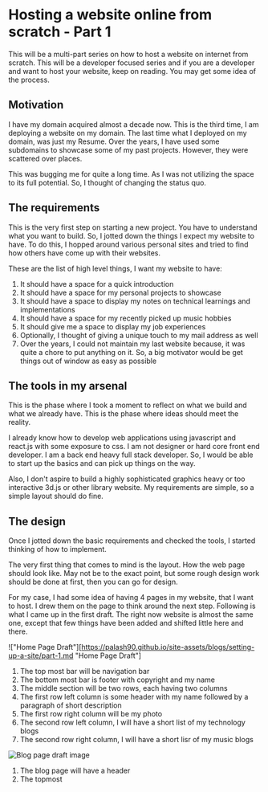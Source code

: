# Hosting a website online from scratch - Part 1
This will be a multi-part series on how to host a website on internet from scratch. This will be a developer focused series and if you are a developer and want to host your website, keep on reading. You may get some idea of the process.

## Motivation
I have my domain acquired almost a decade now. This is the third time, I am deploying a website on my domain. The last time what I deployed on my domain, was just my Resume. Over the years, I have used some subdomains to showcase some of my past projects. However, they were scattered over places.

This was bugging me for quite a long time. As I was not utilizing the space to its full potential. So, I thought of changing the status quo.

## The requirements
This is the very first step on starting a new project. You have to understand what you want to build. So, I jotted down the things I expect my website to have. To do this, I hopped around various personal sites and tried to find how others have come up with their websites.

These are the list of high level things, I want my website to have:
1. It should have a space for a quick introduction
1. It should have a space for my personal projects to showcase
1. It should have a space to display my notes  on technical learnings and implementations
1. It should have a space for my recently picked up music hobbies
1. It should give me a space to display my job experiences
1. Optionally, I thought of giving a unique touch to my mail address as well
1. Over the years, I could not maintain my last website because, it was quite a chore to put anything on it. So, a big motivator would be get things out of window as easy as possible

## The tools in my arsenal
This is the phase where I took a moment to reflect on what we build and what we already have. This is the phase where ideas should meet the reality.

I already know how to develop web applications using javascript and react.js with some exposure to css. I am not designer or hard core front end developer. I am a back end heavy full stack developer. So, I would be able to start up the basics and can pick up things on the way.

Also, I don't aspire to build a highly sophisticated graphics heavy or too interactive 3d.js or other library website. My requirements are simple, so a simple layout should do fine.

## The design
Once I jotted down the basic requirements and checked the tools, I started thinking of how to implement.

The very first thing that comes to mind is the layout. How the web page should look like. May not be to the exact point, but some rough design work should be done at first, then you can go for design.

For my case, I had some idea of having 4 pages in my website, that I want to host. I drew them on the page to think around the next step. Following is what I came up in the first draft. The right now website is almost the same one, except that few things have been added and shifted little here and there.



!["Home Page Draft"][https://palash90.github.io/site-assets/blogs/setting-up-a-site/part-1.md "Home Page Draft"]
1. The top most bar will be navigation bar
1. The bottom most bar is footer with copyright and my name
1. The middle section will be two rows, each having two columns
1. The first row left column is some header with my name followed by a paragraph of short description
1. The first row right column will be my photo
1. The second row left column, I will have a short list of my technology blogs
1. The second row right column, I will have a short lisr of my music blogs

![Blog page draft image](home-page "Blog Page Draft")
1. The blog page will have a header
1. The topmost 